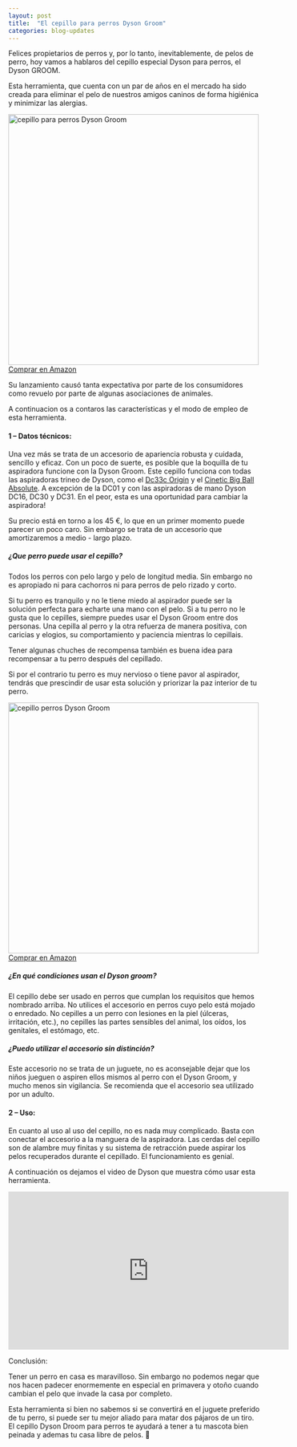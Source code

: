 ```yaml
---
layout: post
title:  "El cepillo para perros Dyson Groom"
categories: blog-updates
---
```


Felices propietarios de perros y, por lo tanto, inevitablemente, de pelos de perro, hoy vamos a hablaros del cepillo especial Dyson para perros, el Dyson GROOM.

Esta herramienta, que cuenta con un par de años en el mercado ha sido creada para eliminar el pelo de nuestros amigos caninos de forma higiénica y minimizar las alergias.

<div class="text-center">
  <img src="{{ site.url }}/assets/img/dyson-groom/Dyson_Groom_3-low_definition.jpg" width="500" height="auto" alt="cepillo para perros Dyson Groom">
</div>
<div class="text-center">
  <a class="button" href="http://amzn.to/2iJsjTV">Comprar en Amazon</a>
</div>

Su lanzamiento causó tanta expectativa por parte de los consumidores como revuelo por parte de algunas asociaciones de animales.

A continuacion os a contaros las características y el modo de empleo de esta herramienta.

<h4>1 – Datos técnicos:</h4>

Una vez más se trata de un accesorio de apariencia robusta y cuidada, sencillo y eficaz.
Con un poco de suerte, es posible que la boquilla de tu aspiradora funcione con la Dyson Groom. Este cepillo funciona con todas las aspiradoras trineo de Dyson, como el <a href="http://www.lasaspiradoras.com/test-dyson-dc33c-origin/">Dc33c Origin</a> y el <a href="http://www.lasaspiradoras.com/test-dyson-cinetic-big-ball-absolute/">Cinetic Big Ball Absolute</a>. A excepción de la DC01 y con  las aspiradoras de mano Dyson DC16, DC30 y DC31.
En el peor, esta es una oportunidad para cambiar la aspiradora!

Su precio está en torno a los 45 €, lo que en un primer momento puede parecer un poco caro. Sin embargo se trata de un accesorio que amortizaremos a medio - largo plazo.

<h5>¿Que perro puede usar el cepillo?</h5>

Todos los perros con pelo largo y pelo de longitud media. Sin embargo no es apropiado ni para cachorros ni para perros de pelo rizado y corto.

Si tu perro es tranquilo y no le tiene miedo al aspirador puede ser la solución perfecta para echarte una mano con el pelo. Si a tu perro no le gusta que lo cepilles, siempre puedes usar el Dyson Groom entre dos personas. Una cepilla al perro y la otra refuerza de manera positiva, con caricias y elogios, su comportamiento y paciencia mientras lo cepillais.

Tener algunas chuches de recompensa también es buena idea para recompensar a tu perro después del cepillado.

Si por el contrario tu perro es muy nervioso o tiene pavor al aspirador, tendrás que prescindir de usar esta solución y priorizar la paz interior de tu perro.

<div class="text-center">
<img src="{{ site.url }}/assets/img/dyson-groom/dyson-groom-cepillos.png" width="500" height="auto" alt="cepillo perros Dyson Groom">
</div>
<div class="text-center">
  <a class="button" href="http://amzn.to/2iJsjTV">Comprar en Amazon</a>
</div>

<h5>¿En qué condiciones usan el Dyson groom?</h5>

El cepillo debe ser usado en perros que cumplan los requisitos que hemos nombrado arriba. No utilices el accesorio en perros cuyo pelo está mojado o enredado.
No cepilles a un perro con lesiones en la piel (úlceras, irritación, etc.), no cepilles las partes sensibles del animal, los oídos, los genitales, el estómago, etc.

<h5>¿Puedo utilizar el accesorio sin distinción?</h5>

Este accesorio no se trata de un juguete, no es aconsejable dejar que los niños jueguen o aspiren ellos mismos al perro con el Dyson Groom, y mucho menos sin vigilancia. Se recomienda que el accesorio sea utilizado por un adulto.

<h4>2 – Uso:</h4>

En cuanto al uso al uso del cepillo, no es nada muy complicado. Basta con conectar el accesorio a la manguera de la aspiradora.
Las cerdas del cepillo son de alambre muy finitas y su sistema de retracción puede aspirar los pelos recuperados durante el cepillado. El funcionamiento es genial.

A continuación os dejamos el video de Dyson que muestra cómo usar esta herramienta.

<div class="flex-video">
  <iframe width="560" height="315" src="https://www.youtube.com/embed/TBgBf-NKGJk" frameborder="0" allowfullscreen></iframe>
</div>

Conclusión:

Tener un perro en casa es maravilloso. Sin embargo no podemos negar que nos hacen padecer enormemente en especial en primavera y otoño cuando cambian el pelo que invade la casa por completo.

Esta herramienta si bien no sabemos si se convertirá en el juguete preferido de tu perro, si puede ser tu mejor aliado para matar dos pájaros de un tiro. El cepillo Dyson Droom para perros te ayudará a tener a tu mascota bien peinada y ademas tu casa libre de pelos. 🐶
